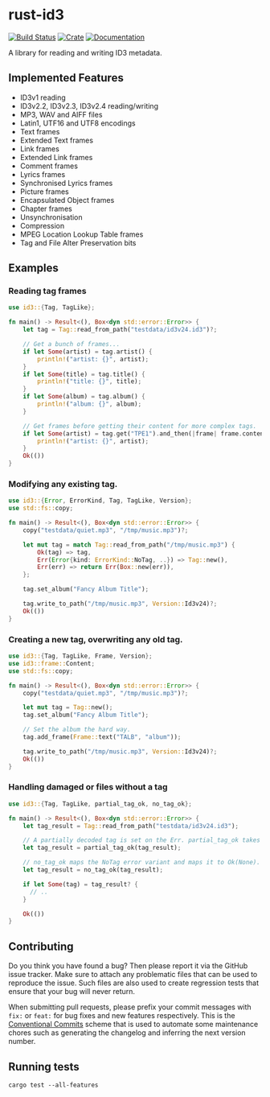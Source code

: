 rust-id3
========
[![Build Status](https://github.com/polyfloyd/rust-id3/workflows/CI/badge.svg)](https://github.com/polyfloyd/rust-id3/actions)
[![Crate](https://img.shields.io/crates/v/id3.svg)](https://crates.io/crates/id3)
[![Documentation](https://docs.rs/id3/badge.svg)](https://docs.rs/id3/)

A library for reading and writing ID3 metadata.


## Implemented Features
* ID3v1 reading
* ID3v2.2, ID3v2.3, ID3v2.4 reading/writing
* MP3, WAV and AIFF files
* Latin1, UTF16 and UTF8 encodings
* Text frames
* Extended Text frames
* Link frames
* Extended Link frames
* Comment frames
* Lyrics frames
* Synchronised Lyrics frames
* Picture frames
* Encapsulated Object frames
* Chapter frames
* Unsynchronisation
* Compression
* MPEG Location Lookup Table frames
* Tag and File Alter Preservation bits


## Examples

### Reading tag frames
```rust
use id3::{Tag, TagLike};

fn main() -> Result<(), Box<dyn std::error::Error>> {
    let tag = Tag::read_from_path("testdata/id3v24.id3")?;

    // Get a bunch of frames...
    if let Some(artist) = tag.artist() {
        println!("artist: {}", artist);
    }
    if let Some(title) = tag.title() {
        println!("title: {}", title);
    }
    if let Some(album) = tag.album() {
        println!("album: {}", album);
    }

    // Get frames before getting their content for more complex tags.
    if let Some(artist) = tag.get("TPE1").and_then(|frame| frame.content().text()) {
        println!("artist: {}", artist);
    }
    Ok(())
}
```

### Modifying any existing tag.
```rust
use id3::{Error, ErrorKind, Tag, TagLike, Version};
use std::fs::copy;

fn main() -> Result<(), Box<dyn std::error::Error>> {
    copy("testdata/quiet.mp3", "/tmp/music.mp3")?;

    let mut tag = match Tag::read_from_path("/tmp/music.mp3") {
        Ok(tag) => tag,
        Err(Error{kind: ErrorKind::NoTag, ..}) => Tag::new(),
        Err(err) => return Err(Box::new(err)),
    };

    tag.set_album("Fancy Album Title");

    tag.write_to_path("/tmp/music.mp3", Version::Id3v24)?;
    Ok(())
}
```

### Creating a new tag, overwriting any old tag.
```rust
use id3::{Tag, TagLike, Frame, Version};
use id3::frame::Content;
use std::fs::copy;

fn main() -> Result<(), Box<dyn std::error::Error>> {
    copy("testdata/quiet.mp3", "/tmp/music.mp3")?;

    let mut tag = Tag::new();
    tag.set_album("Fancy Album Title");

    // Set the album the hard way.
    tag.add_frame(Frame::text("TALB", "album"));

    tag.write_to_path("/tmp/music.mp3", Version::Id3v24)?;
    Ok(())
}
```

### Handling damaged or files without a tag
```rust
use id3::{Tag, TagLike, partial_tag_ok, no_tag_ok};

fn main() -> Result<(), Box<dyn std::error::Error>> {
    let tag_result = Tag::read_from_path("testdata/id3v24.id3");

    // A partially decoded tag is set on the Err. partial_tag_ok takes it out and maps it to Ok.
    let tag_result = partial_tag_ok(tag_result);

    // no_tag_ok maps the NoTag error variant and maps it to Ok(None).
    let tag_result = no_tag_ok(tag_result);

    if let Some(tag) = tag_result? {
      // ..
    }

    Ok(())
}
```


## Contributing

Do you think you have found a bug? Then please report it via the GitHub issue tracker. Make sure to
attach any problematic files that can be used to reproduce the issue. Such files are also used to
create regression tests that ensure that your bug will never return.

When submitting pull requests, please prefix your commit messages with `fix:` or `feat:` for bug
fixes and new features respectively. This is the
[Conventional Commits](https://www.conventionalcommits.org/en/v1.0.0/) scheme that is used to
automate some maintenance chores such as generating the changelog and inferring the next version
number.

## Running tests

```shell
cargo test --all-features
```
